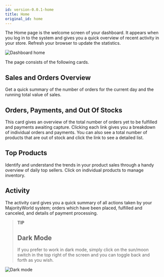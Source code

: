 ```yaml
---
id: version-0.0.1-home
title: Home
original_id: home
---
```


The Home page is the welcome screen of your dashboard. It appears when you log in to the system and gives you a quick overview of recent activity in your store. Refresh your browser to update the statistics.

![Dashboard home](assets/dashboard-home/1.png)


The page consists of the following cards.

## Sales and Orders Overview

Get a quick summary of the number of orders for the current day and the running total value of sales.


## Orders, Payments, and Out Of Stocks

This card gives an overview of the total number of orders yet to be fulfilled and payments awaiting capture. Clicking each link gives you a breakdown of individual orders and payments. You can also see a total number of products that are out of stock and click the link to see a detailed list. 


## Top Products

Identify and understand the trends in your product sales through a handy overview of daily top sellers. Click on individual products to manage inventory. 


## Activity

The activity card gives you a quick summary of all actions taken by your MajorityWorld system; orders which have been placed, fulfilled and canceled, and details of payment processing. 


> **TIP**
>
> ## Dark Mode 
>
> If you prefer to work in dark mode, simply click on the sun/moon switch in the top right of the screen and you can toggle back and forth as you wish. 

![Dark mode](assets/dashboard-home/2.jpg)
